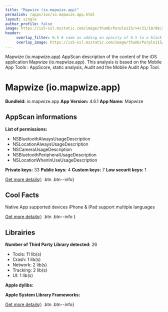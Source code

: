```yaml
---
title: "Mapwize (io.mapwize.app)"
permalink: /apps/ios/io.mapwize.app.html
layout: single
author_profile: false
image: https://is5-ssl.mzstatic.com/image/thumb/Purple115/v4/21/18/88/2118889b-3f97-6057-5f43-ab5b3d1a0358/AppIcon-0-0-1x_U007emarketing-0-0-0-7-0-0-sRGB-0-0-0-GLES2_U002c0-512MB-85-220-0-0.png/512x512bb.jpg
header: 
     overlay_filter: 0.5 # same as adding an opacity of 0.5 to a black background
     overlay_image: https://is5-ssl.mzstatic.com/image/thumb/Purple115/v4/21/18/88/2118889b-3f97-6057-5f43-ab5b3d1a0358/AppIcon-0-0-1x_U007emarketing-0-0-0-7-0-0-sRGB-0-0-0-GLES2_U002c0-512MB-85-220-0-0.png/512x512bb.jpg
---
```

Mapwize (io.mapwize.app) AppScan description of the content of the iOS application Mapwize (io.mapwize.app). This analysis is based on the Mobile App Tools : AppScore, static analysis, Audit and the Mobile Audit App Tool.

# Mapwize (io.mapwize.app)

**BundleId:** io.mapwize.app
**App Version:** 4.6.1
**App Name:** Mapwize


## AppScan informations 

**List of permissions:** 
- NSBluetoothAlwaysUsageDescription
- NSLocationAlwaysUsageDescription
- NSCameraUsageDescription
- NSBluetoothPeripheralUsageDescription
- NSLocationWhenInUseUsageDescription
  
  
**Private keys:** 33
**Public keys:** 4
**Custom keys:** 7
**Low securit keys:** 1
  
[Get more details](/pricing.html){: .btn .btn--info}

## Cool Facts

Native App
supported devices iPhone & iPad
support multiple languages
  
[Get more details](/pricing.html){: .btn .btn--info }

## Librairies 
**Number of Third Party Library detected:** 26
- Tools: 11 lib(s)
- Crash: 1 lib(s)
- Network: 2 lib(s)
- Tracking: 2 lib(s)
- UI: 1 lib(s)


**Apple dylibs:**


**Apple System Library Frameworks:**


  
[Get more details](/pricing.html){: .btn .btn--info}

